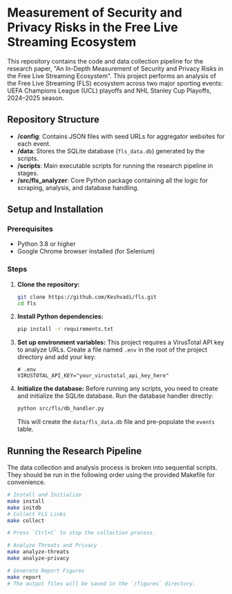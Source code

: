 # Measurement of Security and Privacy Risks in the Free Live Streaming Ecosystem

This repository contains the code and data collection pipeline for the research paper, "An In-Depth Measurement of Security and Privacy Risks in the Free Live Streaming Ecosystem". This project performs an analysis of the Free Live Streaming (FLS) ecosystem across two major sporting events: UEFA Champions League (UCL) playoffs and NHL Stanley Cup Playoffs, 2024–2025 season.

## Repository Structure

-   **/config**: Contains JSON files with seed URLs for aggregator websites for each event.
-   **/data**: Stores the SQLite database (`fls_data.db`) generated by the scripts. 
-   **/scripts**: Main executable scripts for running the research pipeline in stages.
-   **/src/fls_analyzer**: Core Python package containing all the logic for scraping, analysis, and database handling.

## Setup and Installation

### Prerequisites

-   Python 3.8 or higher
-   Google Chrome browser installed (for Selenium)

### Steps

1.  **Clone the repository:**
    ```bash
    git clone https://github.com/Keshvadi/fls.git
    cd fls
    ```

2.  **Install Python dependencies:**
    ```bash
    pip install -r requirements.txt
    ```

3.  **Set up environment variables:**
    This project requires a VirusTotal API key to analyze URLs. Create a file named `.env` in the root of the project directory and add your key:
    ```
    # .env
    VIRUSTOTAL_API_KEY="your_virustotal_api_key_here"
    ```

4.  **Initialize the database:**
    Before running any scripts, you need to create and initialize the SQLite database. Run the database handler directly:
    ```bash
    python src/fls/db_handler.py
    ```
    This will create the `data/fls_data.db` file and pre-populate the `events` table.

## Running the Research Pipeline

The data collection and analysis process is broken into sequential scripts. They should be run in the following order using the provided Makefile for convenience.

```bash
# Install and Initialize
make install
make initdb
# Collect FLS Links
make collect

# Press `Ctrl+C` to stop the collection process.

# Analyze Threats and Privacy
make analyze-threats
make analyze-privacy

# Generate Report Figures
make report
# The output files will be saved in the `/figures` directory.
```

